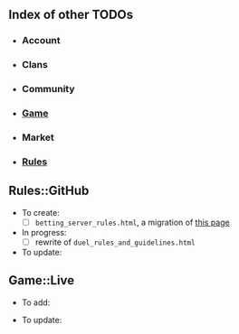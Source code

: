 ## Index of other TODOs
- ### Account
- ### Clans
- ### Community
- ### [Game](https://github.com/TB-FAQ/TB-FAQ/blob/master/FAQ%20Items/Game/TODO.md)
- ### Market
- ### [Rules](https://github.com/TB-FAQ/TB-FAQ/blob/master/FAQ%20Items/Rules/TODO.md)



## **Rules::GitHub**
- To create:
  - [ ] `betting_server_rules.html`, a migration of [this page](http://forum.toribash.com/showthread.php?t=491136)
- In progress:
  - [ ] rewrite of `duel_rules_and_guidelines.html`
- To update:
  
  
## **Game::Live**
- To add:

- To update:
